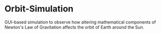 # Orbit-Simulation
GUI-based simulation to observe how altering mathematical components of Newton's Law of Gravitation affects the orbit of Earth around the Sun.

